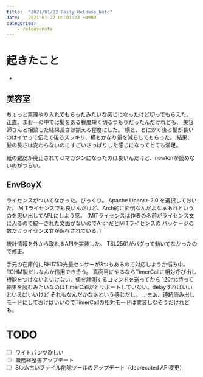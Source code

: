 ```yaml
---
title:  "2021/01/22 Daily Release Note"
date:   2021-01-22 09:01:23 +0900
categories:
    - releasenote
---
```

# 起きたこと

* 

## 美容室

ちょっと無理やり入れてもらったみたいな感じになったけど切ってもらえた。
正直、まおーの中では髪をある程度短く切るつもりだったんだけれども、
美容師さんと相談した結果長さは揃える程度にした。
横と、とにかく後ろ髪が長いのはイヤって伝えて後ろスッキリ、横もかなり量を減らしてもらった。
結果、髪の長さは変わらないのにすごいさっぱりした感じになってとても満足。

紙の雑誌が廃止されてｄマガジンになったのは良いんだけど、newtonが読めないのがつらい。

## EnvBoyX

ライセンスがついてなかった。びっくり。 Apache License 2.0 を選択しておいた。
MITライセンスでも良いんだけど、Arch的に面倒なんだよなぁあれというのを思い出してAPLにしよう感。
(MITライセンスは作者の名前がライセンス文に入るので統一された文面がないのでArchだとMITライセンスの
 パッケージの数だけライセンス文が保存されている。)

統計情報を外から取れるAPIを実装した。
TSL2561がバグって動いてなかったので修正。

手元の在庫的にBH1750光量センサーが3つもあるので対応しようか悩み中。ROHM製だしなんか信用できそう。
真面目にやるならTimerCallに相対呼び出し機能をつけないといけない。値を計測するコマンドを送ってから
120ms待って結果を読むみたいなのはTimerCallだとサポートしていない。delayすればいいといえばいいけど
それもなんだかなぁという感じだし。
…まぁ、連続読み出しモードにしておけばいいのでTimerCallの相対モードは実装しなそうだけれども。

# TODO 

- [ ] ワイドパンツ欲しい
- [ ] 職務経歴書アップデート
- [ ] Slack古いファイル削除ツールのアップデート（deprecated API変更）